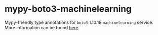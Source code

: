 # mypy-boto3-machinelearning

Mypy-friendly type annotations for `boto3` 1.10.18 `machinelearning` service.
More information can be found [here](https://github.com/vemel/mypy_boto3).
